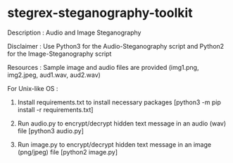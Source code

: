 # stegrex-steganography-toolkit

Description : Audio and Image Steganography

Disclaimer : Use Python3 for the Audio-Steganography script and Python2 for the Image-Steganography script

Resources : Sample image and audio files are provided (img1.png, img2.jpeg, aud1.wav, aud2.wav)

For Unix-like OS :

1. Install requirements.txt to install necessary packages [python3 -m pip install -r requirements.txt] 

2. Run audio.py to encrypt/decrypt hidden text message in an audio (wav) file [python3 audio.py]

3. Run image.py to encrypt/decrypt hidden text message in an image (png/jpeg) file  [python2 image.py]
